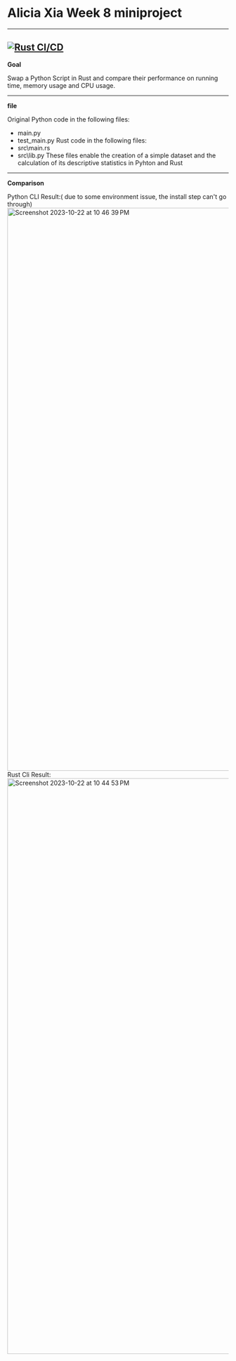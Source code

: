 # Alicia Xia Week 8 miniproject
---
[![Rust CI/CD](https://github.com/nogibjj/Alicia_miniproject8/actions/workflows/rustCI.yml/badge.svg)](https://github.com/nogibjj/Alicia_miniproject8/actions/workflows/rustCI.yml)
---
**Goal**

Swap a Python Script in Rust and compare their performance on running time, memory usage and CPU usage.

---

**file**

Original Python code in the following files:
* main.py
* test_main.py
Rust code in the following files:
* src\main.rs
* src\lib.py
These files enable the creation of a simple dataset and the calculation of its descriptive statistics in Pyhton and Rust

---

**Comparison**

Python CLI Result:( due to some environment issue, the install step can't go through)
<img width="1282" alt="Screenshot 2023-10-22 at 10 46 39 PM" src="https://github.com/nogibjj/Alicia_miniproject8/assets/143651934/0108c8f5-4ba3-4e19-b791-82c1bf5419bb">
Rust Cli Result:
<img width="1311" alt="Screenshot 2023-10-22 at 10 44 53 PM" src="https://github.com/nogibjj/Alicia_miniproject8/assets/143651934/6cc92c4b-6997-4f7f-9ae7-ce47bc16f7af">


